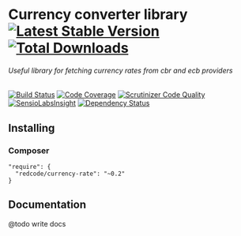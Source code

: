 # Currency converter library [![Latest Stable Version](https://img.shields.io/packagist/v/redcode/currency-rate.svg?style=flat-square)](https://packagist.org/packages/redcode/currency-rate) [![Total Downloads](https://img.shields.io/packagist/dt/redcode/currency-rate.svg?style=flat-square)](https://packagist.org/packages/redcode/currency-rate)

###### Useful library for fetching currency rates from cbr and ecb providers

[![Build Status](https://img.shields.io/travis/redco/redcode-currency-rate.svg?style=flat-square)](https://travis-ci.org/redco/redcode-currency-rate)
[![Code Coverage](https://img.shields.io/scrutinizer/coverage/g/redco/redcode-currency-rate.svg?style=flat-square)](https://scrutinizer-ci.com/g/redco/redcode-currency-rate/?branch=master)
[![Scrutinizer Code Quality](https://img.shields.io/scrutinizer/g/redco/redcode-currency-rate.svg?style=flat-square)](https://scrutinizer-ci.com/g/redco/redcode-currency-rate/?branch=master)
[![SensioLabsInsight](https://insight.sensiolabs.com/projects/b77d142f-47eb-4e30-81fb-ed56bff5e5bf/mini.png)](https://insight.sensiolabs.com/projects/b77d142f-47eb-4e30-81fb-ed56bff5e5bf)
[![Dependency Status](https://www.versioneye.com/user/projects/5505aebb4a1064727700051d/badge.svg?style=flat)](https://www.versioneye.com/user/projects/5505aebb4a1064727700051d)

## Installing

### Composer

```
"require": {
  "redcode/currency-rate": "~0.2"
}
```

## Documentation

@todo write docs
